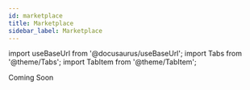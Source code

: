 ```yaml
---
id: marketplace
title: Marketplace
sidebar_label: Marketplace
---
```


import useBaseUrl from '@docusaurus/useBaseUrl';
import Tabs from '@theme/Tabs';
import TabItem from '@theme/TabItem';

Coming Soon

